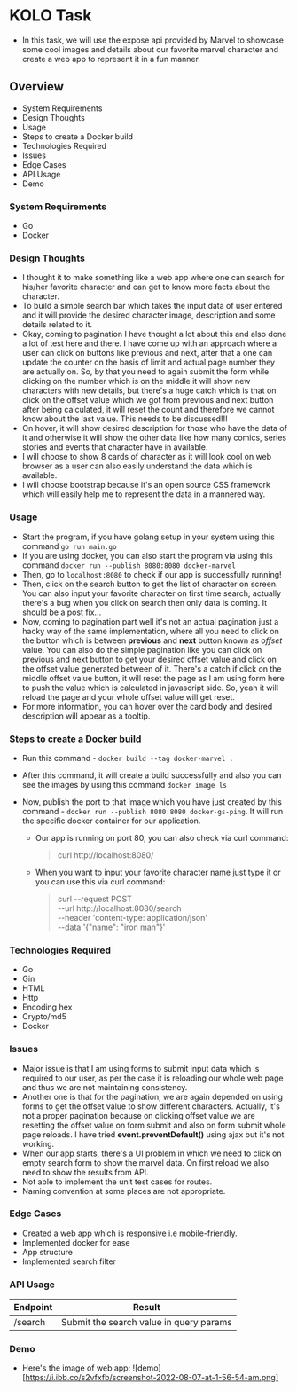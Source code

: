 # KOLO Task

- In this task, we will use the expose api provided by Marvel to showcase some cool images and details about our favorite
  marvel character and create a web app to represent it in a fun manner.

## Overview

- System Requirements
- Design Thoughts
- Usage
- Steps to create a Docker build
- Technologies Required
- Issues
- Edge Cases
- API Usage
- Demo

### System Requirements

- Go
- Docker

### Design Thoughts

- I thought it to make something like a web app where one can search for his/her favorite character and can get to know more
  facts about the character.
- To build a simple search bar which takes the input data of user entered and it will provide the desired character image, description and some details related to it.
- Okay, coming to pagination I have thought a lot about this and also done a lot of test here and there. I have come up with an approach where a user can click on buttons like previous and next, after that a one can update the counter on the basis of limit and actual page number they are actually on. So, by that you need to again submit the form while clicking on the number which is on the middle it will show new characters with new details, but there's a huge catch which is that on click on the offset value which we got from previous and next button after being calculated, it will reset the count and therefore we cannot know about
  the last value. This needs to be discussed!!!
- On hover, it will show desired description for those who have the data of it and otherwise it will show the other data like how many comics, series stories and events that character have in available.
- I will choose to show 8 cards of character as it will look cool on web browser as a user can also easily understand the data which is available.
- I will choose bootstrap because it's an open source CSS framework which will easily help me to represent the data in a mannered way.

### Usage

- Start the program, if you have golang setup in your system using this command `go run main.go`
- If you are using docker, you can also start the program via using this command `docker run --publish 8080:8080 docker-marvel`
- Then, go to `localhost:8080` to check if our app is successfully running!
- Then, click on the search button to get the list of character on screen. You can also input your favorite character on first
  time search, actually there's a bug when you click on search then only data is coming. It should be a post fix...
- Now, coming to pagination part well it's not an actual pagination just a hacky way of the same implementation, where all you
  need to click on the button which is between **previous** and **next** button known as _offset_ value. You can also do the simple pagination like you can click on previous and next button to get your desired offset value and click on the offset value generated between of it. There's a catch if click on the middle offset value button, it will reset the page as I am using form here to push the value which is calculated in javascript side. So, yeah it will reload the page and your whole offset value will get reset.
- For more information, you can hover over the card body and desired description will appear as a tooltip.

### Steps to create a Docker build

- Run this command - `docker build --tag docker-marvel .`
- After this command, it will create a build successfully and also you can see the images by using this command `docker image ls`
- Now, publish the port to that image which you have just created by this command - `docker run --publish 8080:8080 docker-gs-ping`. It will run the specific docker container for our application.

  - Our app is running on port 80, you can also check via curl command:

    > curl http://localhost:8080/

  - When you want to input your favorite character name just type it or you can use this via curl command:
    > curl --request POST \
    > --url http://localhost:8080/search \
    > --header 'content-type: application/json' \
    > --data '{"name": "iron man"}'

### Technologies Required

- Go
- Gin
- HTML
- Http
- Encoding hex
- Crypto/md5
- Docker

### Issues

- Major issue is that I am using forms to submit input data which is required to our user, as per the case it is reloading our
  whole web page and thus we are not maintaining consistency.
- Another one is that for the pagination, we are again depended on using forms to get the offset value to show different characters. Actually, it's not a proper pagination because on clicking offset value we are resetting the offset value on form submit and also on form submit whole page reloads. I have tried **event.preventDefault()** using ajax but it's not working.
- When our app starts, there's a UI problem in which we need to click on empty search form to show the marvel data. On first reload we also need to show the results from API.
- Not able to implement the unit test cases for routes.
- Naming convention at some places are not appropriate.

### Edge Cases

- Created a web app which is responsive i.e mobile-friendly.
- Implemented docker for ease
- App structure
- Implemented search filter

### API Usage

| Endpoint | Result                                  |
| -------- | --------------------------------------- |
| /search  | Submit the search value in query params |

### Demo

- Here's the image of web app: ![demo][https://i.ibb.co/s2vfxfb/screenshot-2022-08-07-at-1-56-54-am.png]
